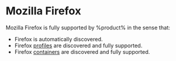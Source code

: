 # Mozilla Firefox

Mozilla Firefox is fully supported by %product% in the sense that:

- Firefox is automatically discovered.
- Firefox [profiles](https://support.mozilla.org/en-US/kb/profiles-where-firefox-stores-user-data) are discovered and fully supported.
- Firefox [containers](https://addons.mozilla.org/en-GB/firefox/addon/multi-account-containers/?utm_source=addons.mozilla.org&utm_medium=referral&utm_content=search) are discovered and fully supported.